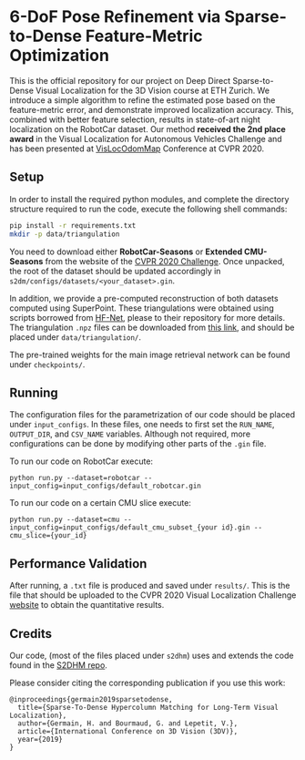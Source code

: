 # 6-DoF Pose Refinement via Sparse-to-Dense Feature-Metric Optimization

This is the official repository for our project on Deep Direct Sparse-to-Dense Visual Localization for the 3D Vision course at ETH Zurich.
We introduce a simple algorithm to refine the estimated pose based on the feature-metric error, and demonstrate improved localization accuracy.
This, combined with better feature selection, results in state-of-art night localization on the RobotCar dataset.
Our method __received the 2nd place award__ in the Visual Localization for Autonomous Vehicles Challenge and has been presented at [VisLocOdomMap](https://sites.google.com/view/vislocslamcvpr2020/home) Conference at CVPR 2020.

## Setup

In order to install the required python modules, and complete the directory structure required to run the code, execute the following shell commands: 
```bash
pip install -r requirements.txt
mkdir -p data/triangulation
```

You need to download either __RobotCar-Seasons__ or __Extended CMU-Seasons__ from the website of the [CVPR 2020 Challenge](https://visuallocalization.net).
Once unpacked, the root of the dataset should be updated accordingly in `s2dm/configs/datasets/<your_dataset>.gin`.  

In addition, we provide a pre-computed reconstruction of both datasets computed using SuperPoint.
These triangulations were obtained using scripts borrowed from [HF-Net](https://github.com/ethz-asl/hfnet/tree/master/colmap-helpers), please to their repository for more details.
The triangulation `.npz` files can be downloaded from [this link](https://www.dropbox.com/sh/288mo16ji6uva5v/AAD8zULDYNWGFh67EedqBSGra?dl=0), and should be placed under `data/triangulation/`.

The pre-trained weights for the main image retrieval network can be found under `checkpoints/`.

## Running

The configuration files for the parametrization of our code should be placed under `input_configs`.
In these files, one needs to first set the `RUN_NAME`, `OUTPUT_DIR`, and `CSV_NAME` variables.
Although not required, more configurations can be done by modifying other parts of the `.gin` file.

To run our code on RobotCar execute:
```
python run.py --dataset=robotcar --input_config=input_configs/default_robotcar.gin
```

To run our code on a certain CMU slice execute:
```
python run.py --dataset=cmu --input_config=input_configs/default_cmu_subset_{your id}.gin --cmu_slice={your_id}
```

## Performance Validation

After running, a `.txt` file is produced and saved under `results/`. 
This is the file that should be uploaded to the CVPR 2020 Visual Localization Challenge [website](https://visuallocalization.net) to obtain the quantitative results.

## Credits

Our code, (most of the files placed under `s2dhm`) uses and extends the code found in the [S2DHM repo](https://github.com/germain-hug/S2DHM). 

Please consider citing the corresponding publication if you use this work:
```
@inproceedings{germain2019sparsetodense,
  title={Sparse-To-Dense Hypercolumn Matching for Long-Term Visual Localization},
  author={Germain, H. and Bourmaud, G. and Lepetit, V.},
  article={International Conference on 3D Vision (3DV)},
  year={2019}
}
```
